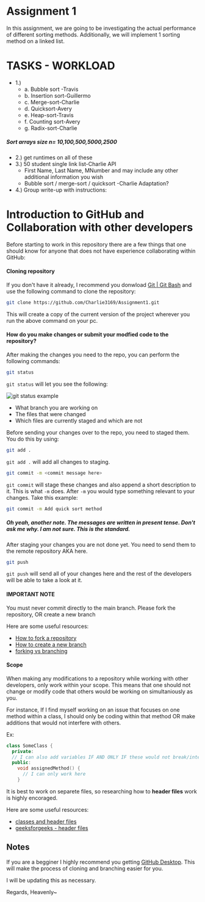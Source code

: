 # Assignment 1
In this assignment, we are going to be investigating the actual performance of different sorting methods.  Additionally, we will implement 1 sorting method on a linked list.  

# TASKS - WORKLOAD

- 1.)
  - a.	Bubble sort -Travis
  - b.	Insertion sort-Guillermo
  - c.	Merge-sort-Charlie
  - d.	Quicksort-Avery
  - e.	Heap-sort-Travis
  - f.	Counting sort-Avery
  - g.	Radix-sort-Charlie

##### Sort arrays size n= 10,100,500,5000,2500
- 2.) get runtimes on all of these
- 3.) 50 student single link list-Charlie API
  - First Name, Last Name, MNumber and may include any other additional information you wish
  - Bubble sort / merge-sort / quicksort -Charlie Adaptation?
- 4.) Group write-up with instructions:


# Introduction to GitHub and Collaboration with other developers
Before starting to work in this repository there are a few things that one should know for anyone that does not have experience collaborating within GitHub: 

#### Cloning repository
If you don't have it already, I recommend you donwload [Git | Git Bash](https://git-scm.com/downloads) and use the following command to clone the repository:

```bash
git clone https://github.com/Charlie3169/Assignment1.git
```

This will create a copy of the current version of the project wherever you run the above command on your pc.

#### How do you make changes or submit your modfied code to the repository?

After making the changes you need to the repo, you can perform the following commands:

```bash
git status
```
`git status` will let you see the following:

![git status example](https://user-images.githubusercontent.com/46385276/134091485-8059214e-9f0f-41bf-b4fe-5dca0bae9094.png)

- What branch you are working on
- The files that were changed 
- Which files are currently staged and which are not 

Before sending your changes over to the repo, you need to staged them. You do this by using:
```bash
git add .
```

`git add .` will add all changes to staging.

```bash
git commit -m <commit message here>
```

`git commit` will stage these changes and also append a short description to it. This is what `-m` does. After `-m` you would type something relevant to your changes. Take this example:

```bash
git commit -m Add quick sort method
```

##### Oh yeah, another note. The messages are written in present tense. Don't ask me why. I am not sure. This is the standard. 

After staging your changes you are not done yet. You need to send them to the remote repository AKA here.

```bash
git push
```

`git push` will send all of your changes here and the rest of the developers will be able to take a look at it.

#### IMPORTANT NOTE
You must never commit directly to the main branch. Please fork the repository, OR create a new branch

Here are some useful resources:

- [How to fork a repository](https://docs.github.com/en/get-started/quickstart/fork-a-repo)
- [How to create a new branch](https://zepel.io/blog/how-to-create-a-new-branch-in-github/)
- [forking vs branching](https://stackoverflow.com/questions/3611256/forking-vs-branching-in-github)

#### Scope
When making any modifications to a repository while working with other developers, only work within your scope. This means that one should not change or modify code that others would be working on simultaniously as you.

For instance, If I find myself working on an issue that focuses on one method within a class, I should only be coding within that method OR make additions that would not interfere with others.

Ex:

```cpp
class SomeClass {
  private:
  // I can also add variables IF AND ONLY IF these would not break/interfere with other developer's assignments
  public:
    void assignedMethod() {
      // I can only work here
    }
```

It is best to work on separete files, so researching how to **header files** work is highly encoraged.

Here are some useful resources:

- [classes and header files](https://www.learncpp.com/cpp-tutorial/class-code-and-header-files/)
- [geeksforgeeks - header files](https://www.geeksforgeeks.org/header-files-in-c-cpp-and-its-uses/)

## Notes
If you are a begginer I highly recommend you getting [GitHub Desktop](https://desktop.github.com/). This will make the process of cloning and branching easier for you.

I will be updating this as necessary.


Regards, 
Heavenly~
